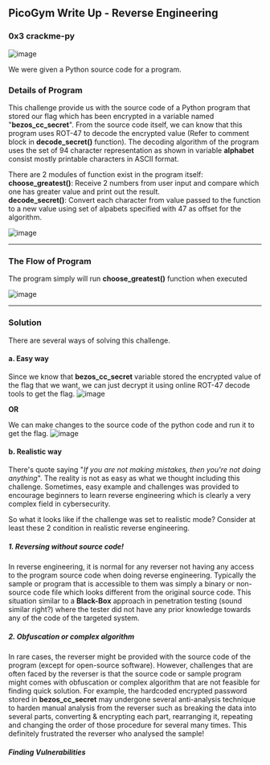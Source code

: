 ## PicoGym Write Up - Reverse Engineering
### 0x3 crackme-py

![image](https://user-images.githubusercontent.com/36885485/153524871-1dbc883d-1727-49c9-8e3b-4ec720a431e7.png)

We were given a Python source code for a program. 

### Details of Program

This challenge provide us with the source code of a Python program that stored our flag which has been encrypted in a variable named "**bezos_cc_secret**". From the source code itself, we can know that this program uses ROT-47 to decode the encrypted value (Refer to comment block in **decode_secret()** function). The decoding algorithm of the program uses the set of 94 character representation as shown in variable **alphabet** consist mostly printable characters in ASCII format.  

There are 2 modules of function exist in the program itself:  
**choose_greatest()**: Receive 2 numbers from user input and compare which one has greater value and print out the result.  
**decode_secret()**: Convert each character from value passed to the function to a new value using set of alpabets specified with 47 as offset for the algorithm.  


![image](https://user-images.githubusercontent.com/36885485/153526589-624b38cb-e612-4512-948c-8f448306376f.png)

---

### The Flow of Program

The program simply will run **choose_greatest()** function when executed

![image](https://user-images.githubusercontent.com/36885485/153527935-c5395518-0c44-4926-8102-20f792b9b8ab.png)

---

### Solution
There are several ways of solving this challenge.


#### a. Easy way
Since we know that **bezos_cc_secret** variable stored the encrypted value of the flag that we want, we can just decrypt it using online ROT-47 decode tools to get the flag.
![image](https://user-images.githubusercontent.com/36885485/153528363-5801fc48-ad2f-4cf5-9ce4-0502c6e6f8ed.png)


**OR**

We can make changes to the source code of the python code and run it to get the flag.
![image](https://user-images.githubusercontent.com/36885485/153528483-f0b36f22-ee87-43de-b1ec-c7127961da14.png)



#### b. Realistic way
There's quote saying "_If you are not making mistakes, then you're not doing anything_". 
The reality is not as easy as what we thought including this challenge. Sometimes, easy example and challenges was provided to encourage beginners to learn reverse engineering which is clearly a very complex field in cybersecurity.

So what it looks like if the challenge was set to realistic mode?
Consider at least these 2 condition in realistic reverse engineering.

##### 1. Reversing without source code!
In reverse engineering, it is normal for any reverser not having any access to the program source code when doing reverse engineering. Typically the sample or program that is accessible to them was simply a binary or non-source code file which looks different from the original source code. This situation similar to a **Black-Box** approach in penetration testing (sound similar right?) where the tester did not have any prior knowledge towards any of the code of the targeted system.

##### 2. Obfuscation or complex algorithm
In rare cases, the reverser might be provided with the source code of the program (except for open-source software). However, challenges that are often faced by the reverser is that the source code or sample program might comes with obfuscation or complex algorithm that are not feasible for finding quick solution. For example, the hardcoded encrypted password stored in **bezos_cc_secret** may undergone several anti-analysis technique to harden manual analysis from the reverser such as breaking the data into several parts, converting & encrypting each part, rearranging it, repeating and changing the order of those procedure for several many times. This definitely frustrated the reverser who analysed the sample!

##### Finding Vulnerabilities

